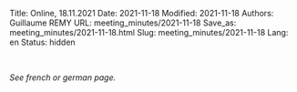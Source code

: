 Title: Online, 18.11.2021
Date: 2021-11-18
Modified: 2021-11-18
Authors: Guillaume REMY
URL: meeting_minutes/2021-11-18
Save_as: meeting_minutes/2021-11-18.html
Slug: meeting_minutes/2021-11-18
Lang: en
Status: hidden

<br />

*See french or german page.*
